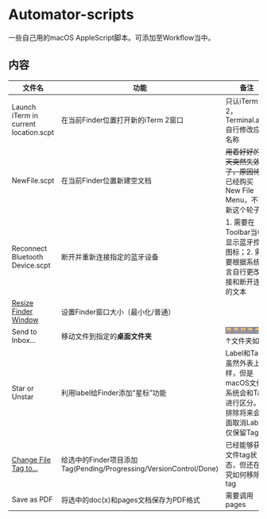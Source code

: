 # Automator-scripts

一些自己用的macOS AppleScript脚本。可添加至Workflow当中。

## 内容

| 文件名                                                       | 功能                                                         | 备注                                                         |
| ------------------------------------------------------------ | ------------------------------------------------------------ | ------------------------------------------------------------ |
| Launch iTerm in current location.scpt                        | 在当前Finder位置打开新的iTerm 2窗口                          | 只认iTerm 2，Terminal.app自行修改应用名称                    |
| NewFile.scpt                                                 | 在当前Finder位置新建空文档                                   | ~~用着好好的今天突然失效了，原因待查~~<br />已经购买New File Menu，不更新这个轮子了 |
| Reconnect Bluetooth Device.scpt                              | 断开并重新连接指定的蓝牙设备                                 | 1. 需要在Toolbar当中显示蓝牙控制图标；2. 需要根据系统语言自行更改连接和断开连接的文本 |
| [Resize Finder Window](https://github.com/Mark9804/automator-scripts/tree/master/Resize%20Finder%20Window) | 设置Finder窗口大小（最小化/普通）                            |                                                              |
| Send to Inbox...                                             | 移动文件到指定的**桌面文件夹**                               | ![我的桌面文件夹](https://github.com/Mark9804/automator-scripts/raw/master/images/inboxes.png)↑文件夹如上 |
| Star or Unstar                                               | 利用label给Finder添加“星标”功能                              | Label和Tag虽然外表上一样，但是macOS文件系统会和Tag进行区分。不排除将来会全面取消Label仅保留Tag |
| [Change File Tag to...](https://github.com/Mark9804/automator-scripts/tree/master/Change%20File%20Tag%20to%20...) | 给选中的Finder项目添加Tag(Pending/Progressing/VersionControl/Done) | 已经能够获取文件tag状态，但还在研究如何移除tag               |
| Save as PDF                                                  | 将选中的doc(x)和pages文档保存为PDF格式                       | 需要调用pages                                                |

